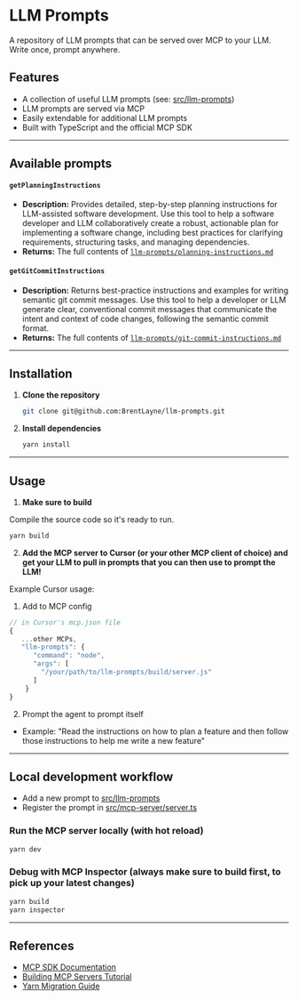 # LLM Prompts

A repository of LLM prompts that can be served over MCP to your LLM. Write once, prompt anywhere.

## Features

- A collection of useful LLM prompts (see: [src/llm-prompts](./src/llm-prompts/))
- LLM prompts are served via MCP
- Easily extendable for additional LLM prompts
- Built with TypeScript and the official MCP SDK

---

## Available prompts

#### `getPlanningInstructions`

- **Description:** Provides detailed, step-by-step planning instructions for LLM-assisted software development. Use this tool to help a software developer and LLM collaboratively create a robust, actionable plan for implementing a software change, including best practices for clarifying requirements, structuring tasks, and managing dependencies.
- **Returns:** The full contents of [`llm-prompts/planning-instructions.md`](../llm-prompts/planning-instructions.md)

#### `getGitCommitInstructions`

- **Description:** Returns best-practice instructions and examples for writing semantic git commit messages. Use this tool to help a developer or LLM generate clear, conventional commit messages that communicate the intent and context of code changes, following the semantic commit format.
- **Returns:** The full contents of [`llm-prompts/git-commit-instructions.md`](../llm-prompts/git-commit-instructions.md)

---

## Installation

1. **Clone the repository**
   ```sh
   git clone git@github.com:BrentLayne/llm-prompts.git
   ```

2. **Install dependencies**
   ```sh
   yarn install
   ```

---

## Usage

1. **Make sure to build**

Compile the source code so it's ready to run.

```sh
yarn build
```

2. **Add the MCP server to Cursor (or your other MCP client of choice) and get your LLM to pull in prompts that you can then use to prompt the LLM!**

Example Cursor usage:

1. Add to MCP config

```typescript
// in Cursor's mcp.json file
{
   ...other MCPs,
   "llm-prompts": {
      "command": "node",
      "args": [
        "/your/path/to/llm-prompts/build/server.js"
      ]
    }
}
```

2. Prompt the agent to prompt itself

- Example: "Read the instructions on how to plan a feature and then follow those instructions to help me write a new feature"

---

## Local development workflow

- Add a new prompt to [src/llm-prompts](./src/llm-prompts/)
- Register the prompt in [src/mcp-server/server.ts](./src/mcp-server/server.ts)


### Run the MCP server locally (with hot reload)

```sh
yarn dev
```

### Debug with MCP Inspector (always make sure to build first, to pick up your latest changes)

```sh
yarn build
yarn inspector
```


---

## References

- [MCP SDK Documentation](https://github.com/modelcontextprotocol/typescript-sdk)
- [Building MCP Servers Tutorial](https://medium.com/@cstroliadavis/building-mcp-servers-536969d27809)
- [Yarn Migration Guide](https://classic.yarnpkg.com/lang/en/docs/migrating-from-npm/)
